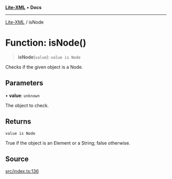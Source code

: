 [**Lite-XML**](../README.md) • **Docs**

***

[Lite-XML](../globals.md) / isNode

# Function: isNode()

> **isNode**(`value`): `value is Node`

Checks if the given object is a Node.

## Parameters

• **value**: `unknown`

The object to check.

## Returns

`value is Node`

True if the object is an Element or a String; false otherwise.

## Source

[src/index.ts:136](https://github.com/softcraft-development/lite-xml/blob/7f70177857958c974aa744b453180d0f3220277b/src/index.ts#L136)
